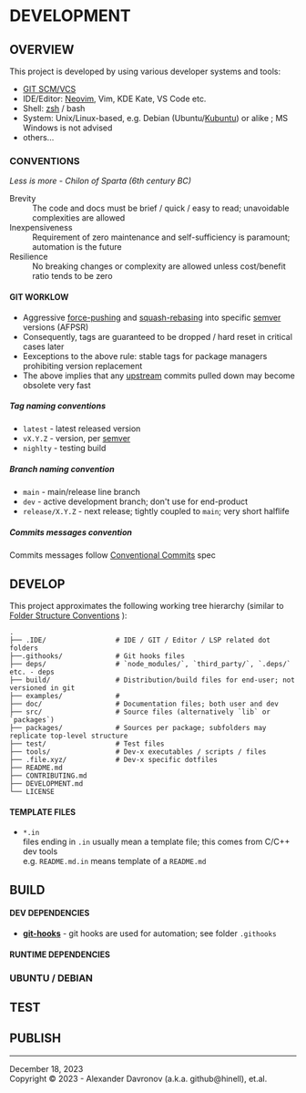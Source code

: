 # DEVELOPMENT

## OVERVIEW
This project is developed by using various developer systems and tools:
* [GIT SCM/VCS](https://git-scm.com/)
* IDE/Editor: [Neovim], Vim, KDE Kate, VS Code etc.
* Shell: [zsh] / bash
* System: Unix/Linux-based, e.g. Debian (Ubuntu/[Kubuntu]) or alike ; MS Windows is not advised
* others...

[Neovim]: https://github.com/neovim/neovim 'Powerful terminal editor'
[zsh]: https://zsh.sourceforge.io/ 'A shell designed for interactive use'
[Kubuntu]: https://kubuntu.org/ 'Linux Distro based on Debian Operating System'

### CONVENTIONS

<p align="left"><i>Less is more - Chilon of Sparta (6th century BC)</i></p>

<dl>
    <dt>Brevity</dt>
    <dd>The code and docs must be brief / quick / easy to read; unavoidable complexities are allowed</dd>
    <dt>Inexpensiveness</dt>
    <dd>Requirement of zero maintenance and self-sufficiency is paramount; automation is the future</dd>
    <dt>Resilience</dt>
    <dd>No breaking changes or complexity are allowed unless cost/benefit ratio tends to be zero</dd>
</dl>


#### GIT WORKLOW
* Aggressive [force-pushing](https://git-scm.com/docs/git-push#Documentation/git-push.txt) and [squash-rebasing](https://git-scm.com/docs/git-rebase) into specific [semver] versions (AFPSR)
* Consequently, tags are guaranteed to be dropped / hard reset in critical cases later
* Eexceptions to the above rule: stable tags for package managers prohibiting version replacement
* The above implies that any [upstream] commits pulled down may become obsolete very fast

##### Tag naming conventions
* `latest` - latest released version
* `vX.Y.Z`  - version, per [semver]
* `nighlty` - testing build

##### Branch naming convention
* `main` - main/release line branch
* `dev` - active development branch;  don't use for end-product
* `release/X.Y.Z` - next release; tightly coupled to `main`; very short halflife

##### Commits messages convention
Commits messages follow [Conventional Commits] spec

[semver]: https://github.com/semver/semver 'Semantic version'
[upstream]: https://docs.github.com/en/get-started/quickstart/github-glossary#upstream 'Gighub glossary: upstream'
[Conventional Commits]: https://github.com/conventional-commits/conventionalcommits.org 'The conventional commits specification'

## DEVELOP

This project approximates the following working tree hierarchy (similar to [Folder Structure Conventions](https://github.com/kriasoft/Folder-Structure-Conventions) ):

<!--TREE_START-->
```
.
├── .IDE/                 # IDE / GIT / Editor / LSP related dot folders
├──.githooks/             # Git hooks files
├── deps/                 # `node_modules/`, `third_party/`, `.deps/` etc. - deps
├── build/                # Distribution/build files for end-user; not versioned in git
├── examples/             # 
├── doc/                  # Documentation files; both user and dev
├── src/                  # Source files (alternatively `lib` or `packages`)
├── packages/             # Sources per package; subfolders may replicate top-level structure
├── test/                 # Test files
├── tools/                # Dev-x executables / scripts / files
├── .file.xyz/            # Dev-x specific dotfiles
├── README.md
├── CONTRIBUTING.md
├── DEVELOPMENT.md
└── LICENSE
```
<!--TREE_END-->

<!--DEV_DEVELOP-->

#### TEMPLATE FILES
* `*.in`
<br/>files ending in `.in` usually mean a template file; this comes from C/C++ dev tools
<br/>e.g. `README.md.in` means template of a `README.md`

## BUILD
#### DEV DEPENDENCIES
* **[git-hooks](https://git-scm.com/docs/.githooks)** - git hooks are used for automation; see folder `.githooks` <!--dev:git-hooks-->
<!--DEV_DEPS_DEV-->

#### RUNTIME DEPENDENCIES
<!-- TODO: [December 18, 2023] update build subsection -->
<!--DEV_DEPS_RUN-->

### UBUNTU / DEBIAN
<!--DEV_BUILD-->

## TEST
<!-- TODO: [December 18, 2023] update test subsection -->
<!--DEV_TEST-->

## PUBLISH
<!-- TODO: [December 18, 2023] update publish subsection -->
<!--DEV_PUBLISH-->

----
December 18, 2023</br>
Copyright © 2023 - Alexander Davronov (a.k.a. github@hinell), et.al.<br>
